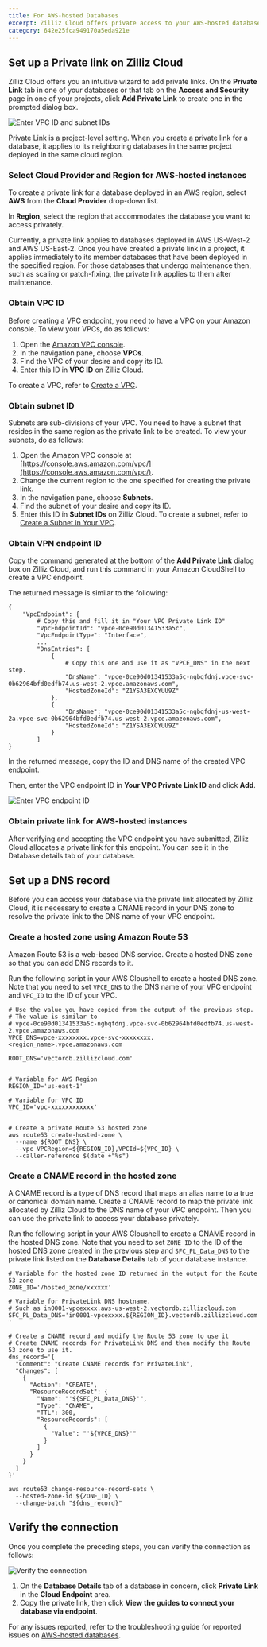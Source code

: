 ```yaml
---
title: For AWS-hosted Databases
excerpt: Zilliz Cloud offers private access to your AWS-hosted databases through private links in case you do not want to have your database traffic go over the Internet.
category: 642e25fca949170a5eda921e
---
```


## Set up a Private link on Zilliz Cloud

Zilliz Cloud offers you an intuitive wizard to add private links. On the **Private Link** tab in one of your databases or that tab on the **Access and Security** page in one of your projects, click **Add Private Link** to create one in the prompted dialog box.

![Enter VPC ID and subnet IDs](https://assets.zilliz.com/zillizCloudDocAssets/enter_vpc_id_and_subnet_ids.png)

Private Link is a project-level setting. When you create a private link for a database, it applies to its neighboring databases in the same project deployed in the same cloud region.

### Select Cloud Provider and Region for AWS-hosted instances

To create a private link for a database deployed in an AWS region, select **AWS** from the **Cloud Provider** drop-down list.

In **Region**, select the region that accommodates the database you want to access privately.

Currently, a private link applies to databases deployed in AWS US-West-2 and AWS US-East-2. Once you have created a private link in a project, it applies immediately to its member databases that have been deployed in the specified region. For those databases that undergo maintenance then, such as scaling or patch-fixing, the private link applies to them after maintenance.

### Obtain VPC ID

Before creating a VPC endpoint, you need to have a VPC on your Amazon console. To view your VPCs, do as follows:

1. Open the [Amazon VPC console](https://console.aws.amazon.com/vpc/).
2. In the navigation pane, choose **VPCs**.
3. Find the VPC of your desire and copy its ID.
4. Enter this ID in **VPC ID** on Zilliz Cloud.

To create a VPC, refer to [Create a VPC](https://docs.aws.amazon.com/vpc/latest/userguide/working-with-vpcs.html#Create-VPC).

### Obtain subnet ID

Subnets are sub-divisions of your VPC. You need to have a subnet that resides in the same region as the private link to be created. To view your subnets, do as follows:

1. Open the Amazon VPC console at [https://console.aws.amazon.com/vpc/](https://console.aws.amazon.com/vpc/).
2. Change the current region to the one specified for creating the private link.
3. In the navigation pane, choose **Subnets**.
4. Find the subnet of your desire and copy its ID.
5. Enter this ID in **Subnet IDs** on Zilliz Cloud.
To create a subnet, refer to [Create a Subnet in Your VPC](https://docs.aws.amazon.com/vpc/latest/userguide/working-with-subnets.html#create-subnets).

### Obtain VPN endpoint ID

Copy the command generated at the bottom of the **Add Private Link** dialog box on Zilliz Cloud, and run this command in your Amazon CloudShell to create a VPC endpoint.

The returned message is similar to the following:

```shell
{
    "VpcEndpoint": {
        # Copy this and fill it in "Your VPC Private Link ID"
        "VpcEndpointId": "vpce-0ce90d01341533a5c",
        "VpcEndpointType": "Interface",
        ...
        "DnsEntries": [
            {
                # Copy this one and use it as "VPCE_DNS" in the next step.
                "DnsName": "vpce-0ce90d01341533a5c-ngbqfdnj.vpce-svc-0b62964bfd0edfb74.us-west-2.vpce.amazonaws.com",
                "HostedZoneId": "Z1YSA3EXCYUU9Z"
            },
            {
                "DnsName": "vpce-0ce90d01341533a5c-ngbqfdnj-us-west-2a.vpce-svc-0b62964bfd0edfb74.us-west-2.vpce.amazonaws.com",
                "HostedZoneId": "Z1YSA3EXCYUU9Z"
            }
        ]
}
```

In the returned message, copy the ID and DNS name of the created VPC endpoint.

Then, enter the VPC endpoint ID in **Your VPC Private Link ID** and click **Add**.

![Enter VPC endpoint ID](https://assets.zilliz.com/zillizCloudDocAssets/enter_vpc_endpiont_id.png)

### Obtain private link for AWS-hosted instances

After verifying and accepting the VPC endpoint you have submitted, Zilliz Cloud allocates a private link for this endpoint. You can see it in the Database details tab of your database.

## Set up a DNS record

Before you can access your database via the private link allocated by Zilliz Cloud, it is necessary to create a CNAME record in your DNS zone to resolve the private link to the DNS name of your VPC endpoint.

### Create a hosted zone using Amazon Route 53

Amazon Route 53 is a web-based DNS service. Create a hosted DNS zone so that you can add DNS records to it.

Run the following script in your AWS Cloushell to create a hosted DNS zone. Note that you need to set `VPCE_DNS` to the DNS name of your VPC endpoint and `VPC_ID` to the ID of your VPC.

```Shell
# Use the value you have copied from the output of the previous step.
# The value is similar to 
# vpce-0ce90d01341533a5c-ngbqfdnj.vpce-svc-0b62964bfd0edfb74.us-west-2.vpce.amazonaws.com
VPCE_DNS=vpce-xxxxxxxx.vpce-svc-xxxxxxxx.<region_name>.vpce.amazonaws.com

ROOT_DNS='vectordb.zillizcloud.com'


# Variable for AWS Region
REGION_ID='us-east-1'

# Variable for VPC ID
VPC_ID='vpc-xxxxxxxxxxxx'


# Create a private Route 53 hosted zone
aws route53 create-hosted-zone \
  --name ${ROOT_DNS} \
  --vpc VPCRegion=${REGION_ID},VPCId=${VPC_ID} \
  --caller-reference $(date +"%s")
```

### Create a CNAME record in the hosted zone

A CNAME record is a type of DNS record that maps an alias name to a true or canonical domain name. Create a CNAME record to map the private link allocated by Zilliz Cloud to the DNS name of your VPC endpoint. Then you can use the private link to access your database privately.

Run the following script in your AWS Cloushell to create a CNAME record in the hosted DNS zone. Note that you need to set `ZONE_ID` to the ID of the hosted DNS zone created in the previous step and `SFC_PL_Data_DNS` to the private link listed on the **Database Details** tab of your database instance.

```Shell
# Variable for the hosted zone ID returned in the output for the Route 53 zone
ZONE_ID='/hosted_zone/xxxxxx'

# Variable for PrivateLink DNS hostname.
# Such as in0001-vpcexxxx.aws-us-west-2.vectordb.zillizcloud.com 
SFC_PL_Data_DNS='in0001-vpcexxxx.${REGION_ID}.vectordb.zillizcloud.com '

# Create a CNAME record and modify the Route 53 zone to use it
# Create CNAME records for PrivateLink DNS and then modify the Route 53 zone to use it.
dns_record='{
  "Comment": "Create CNAME records for PrivateLink",
  "Changes": [
    {
      "Action": "CREATE",
      "ResourceRecordSet": {
        "Name": "'${SFC_PL_Data_DNS}'",
        "Type": "CNAME",
        "TTL": 300,
        "ResourceRecords": [
          {
            "Value": "'${VPCE_DNS}'"
          }
        ]
      }
    }
  ]
}'

aws route53 change-resource-record-sets \
  --hosted-zone-id ${ZONE_ID} \
  --change-batch "${dns_record}"
```

## Verify the connection

Once you complete the preceding steps, you can verify the connection as follows:

![Verify the connection](https://assets.zilliz.com/zillizCloudDocAssets/verify_private_link.png)

1. On the **Database Details** tab of a database in concern, click **Private Link** in the **Cloud Endpoint** area.
2. Copy the private link, then click **View the guides to connect your database via endpoint**.

For any issues reported, refer to the troubleshooting guide for reported issues on [AWS-hosted databases](troubleshooting#why-does-it-always-report-name-or-service-not-known-when-i-ping-the-private-link-of-a-gcp-hosted-instance).